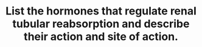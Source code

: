 ---
title: "List the hormones that regulate renal tubular reabsorption and describe their action and site of action."
entityType: SAQ
exam: PEX
college: ANZCA
year: 2000
sitting: A
question: 7
passRate: 70
EC_expectedDomains:
- "The question required listing the hormones that act directly on the tubule cells to regulate reabsorption of the glomerular filtrate ie. aldosterone, angiotensin 2, atrial natriuretic hormone, antidiuretic hormone, and parathyroid hormone."
EC_extraCredit:
- "Locally released hormones, and hormones that indirectly affect reabsorption by, for example, affecting renal perfusion, were listed by some and were accepted if their action was appropriately explained."
- "Calcitonin was accepted, even though its physiological role in the kidney is unclear."
- "There were generally good descriptions of actions, particularly of aldosterone and antidiuretic hormone, at the cellular level."
EC_errorsCommon:
- "There was less certainty and accuracy in describing site of action within the tubule (eg proximal vs distal tubule vs collecting duct)."
- "Parathyroid hormone, when listed, was correctly described by few candidates."
- "There was confusion between it and 25-hydoxyvitamin D, calcitriol and calcitonin, by many candidates."
---
